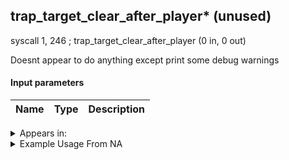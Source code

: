 ## trap_target_clear_after_player* (unused)

syscall 1, 246 ; trap_target_clear_after_player (0 in, 0 out)

Doesnt appear to do anything except print some debug warnings

#### Input parameters
| Name | Type | Description
|------|------|------------




<details>
	<summary>Appears in:</summary>

</details>

<details>
	<summary>Example Usage From NA</summary>

</details>

